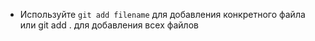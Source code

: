 * Используйте `git add filename` для добавления конкретного
файла или git add . для добавления всех файлов

